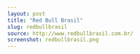 ```yaml
---
layout: post
title: "Red Bull Brasil"
slug: redbullbrasil
source: http://www.redbullbrasil.com.br/
screenshot: redbullbrasil.png
---
```

